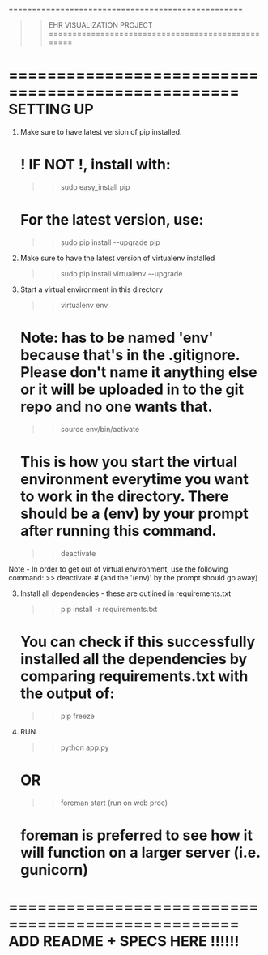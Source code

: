 ==================================================
>> EHR VISUALIZATION PROJECT 
==================================================


==================================================
SETTING UP
==================================================

1) Make sure to have latest version of pip installed. 
	# ! IF NOT !, install with:
	>> sudo easy_install pip

	# For the latest version, use:
	>> sudo pip install --upgrade pip

2) Make sure to have the latest version of virtualenv installed

	>> sudo pip install virtualenv --upgrade

2) Start a virtual environment in this directory

	>> virtualenv env 
	
	# Note: has to be named 'env' because that's in the .gitignore. Please don't name it anything else or it will be uploaded in to the git repo and no one wants that.
	
	>> source env/bin/activate 
	
	# This is how you start the virtual environment everytime you want to work in the directory. There should be a (env) by your prompt after running this command.
	>> deactivate

Note - In order to get out of virtual environment, use the following command:
	>> deactivate
	# (and the '(env)' by the prompt should go away)

3) Install all dependencies - these are outlined in requirements.txt

	>> pip install -r requirements.txt

	# You can check if this successfully installed all the dependencies by comparing requirements.txt with the output of:
	>> pip freeze

4) RUN
	>> python app.py
	# OR
	>> foreman start (run on web proc)
	# foreman is preferred to see how it will function on a larger server (i.e. gunicorn)

==================================================
ADD README + SPECS HERE !!!!!!
==================================================

